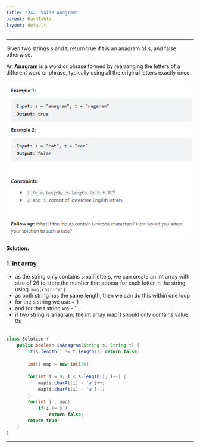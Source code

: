 ```yaml
---
title: "242. Valid Anagram"
parent: HashTable
layout: default
---
```


---

Given two strings s and t, return true if t is an anagram of s, and false otherwise.

An **Anagram** is a word or phrase formed by rearranging the letters of a different word or phrase, typically using all the original letters exactly once.

![Example](../../assets/242.png)

**Solution:**

### 1. int array

- as the string only contains small letters, we can create an int array with size of 26 to store the number that appear for each letter in the string using` map[char-'a']`
- as both string has the same length, then we can do this within one loop
- for the s string we use + 1
- and for the t string we - 1
- if two string is anagram, the int array map[] should only contains value 0s

```java

class Solution {
    public boolean isAnagram(String s, String t) {
        if(s.length() != t.length()) return false;

        int[] map = new int[26];

        for(int i = 0; i < s.length(); i++) {
            map[s.charAt(i) - 'a']++;
            map[t.charAt(i) - 'a']--;
        }
        for(int i : map)
            if(i != 0 )
                return false;
        return true;
    }
}

```

---
